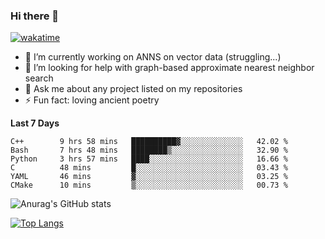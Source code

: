 ### Hi there 👋

[![wakatime](https://wakatime.com/badge/user/8906da98-c623-4aff-ac00-99cb42e09b38.svg)](https://wakatime.com/@8906da98-c623-4aff-ac00-99cb42e09b38)

- 🔭 I’m currently working on ANNS on vector data (struggling...)
- 🤔 I’m looking for help with graph-based approximate nearest neighbor search
- 💬 Ask me about any project listed on my repositories
- ⚡ Fun fact: loving ancient poetry


**Last 7 Days**
<!--START_SECTION:waka-->

```text
C++        9 hrs 58 mins   ██████████▓░░░░░░░░░░░░░░   42.02 %
Bash       7 hrs 48 mins   ████████▒░░░░░░░░░░░░░░░░   32.90 %
Python     3 hrs 57 mins   ████░░░░░░░░░░░░░░░░░░░░░   16.66 %
C          48 mins         █░░░░░░░░░░░░░░░░░░░░░░░░   03.43 %
YAML       46 mins         ▓░░░░░░░░░░░░░░░░░░░░░░░░   03.25 %
CMake      10 mins         ▒░░░░░░░░░░░░░░░░░░░░░░░░   00.73 %
```

<!--END_SECTION:waka-->

![Anurag's GitHub stats](https://github-readme-stats.vercel.app/api?username=matchyc&count_private=true&show_icons=true&theme=vue)

[![Top Langs](https://github-readme-stats.vercel.app/api/top-langs/?username=matchyc&langs_count=4&&hide=perl,raku,html,javascript,shell,roff,prolog)](https://github.com/anuraghazra/github-readme-stats)
